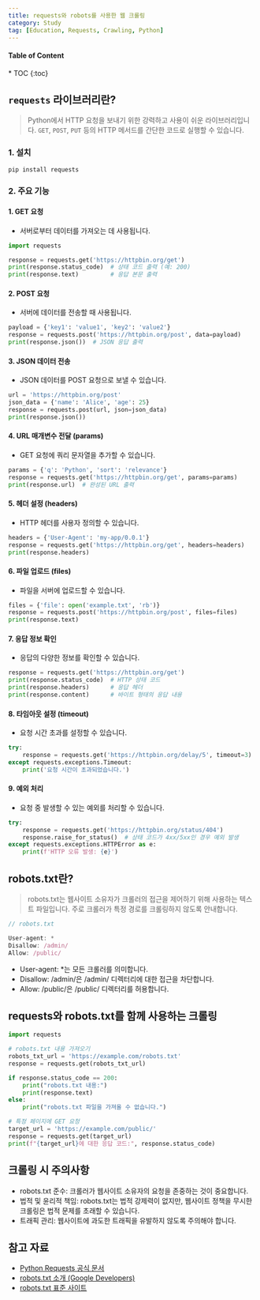 ```yaml
---
title: requests와 robots를 사용한 웹 크롤링
category: Study
tag: [Education, Requests, Crawling, Python]
---
```


<nav class="post-toc" markdown="1">
  <h4>Table of Content</h4>
* TOC
{:toc}
</nav>


## `requests` 라이브러리란?
> Python에서 HTTP 요청을 보내기 위한 강력하고 사용이 쉬운 라이브러리입니다. `GET`, `POST`, `PUT` 등의 HTTP 메서드를 간단한 코드로 실행할 수 있습니다.

### 1. 설치
```bash
pip install requests
```

### 2. 주요 기능
#### 1. GET 요청
* 서버로부터 데이터를 가져오는 데 사용됩니다.

```python
import requests

response = requests.get('https://httpbin.org/get')
print(response.status_code)  # 상태 코드 출력 (예: 200)
print(response.text)         # 응답 본문 출력
```

#### 2. POST 요청
* 서버에 데이터를 전송할 때 사용됩니다.

```python
payload = {'key1': 'value1', 'key2': 'value2'}
response = requests.post('https://httpbin.org/post', data=payload)
print(response.json())  # JSON 응답 출력
```

#### 3. JSON 데이터 전송
* JSON 데이터를 POST 요청으로 보낼 수 있습니다.

```python
url = 'https://httpbin.org/post'
json_data = {'name': 'Alice', 'age': 25}
response = requests.post(url, json=json_data)
print(response.json())
```

#### 4. URL 매개변수 전달 (params)
* GET 요청에 쿼리 문자열을 추가할 수 있습니다.

```python
params = {'q': 'Python', 'sort': 'relevance'}
response = requests.get('https://httpbin.org/get', params=params)
print(response.url)  # 완성된 URL 출력
```

#### 5. 헤더 설정 (headers)
* HTTP 헤더를 사용자 정의할 수 있습니다.

```python
headers = {'User-Agent': 'my-app/0.0.1'}
response = requests.get('https://httpbin.org/get', headers=headers)
print(response.headers)
```

#### 6. 파일 업로드 (files)
* 파일을 서버에 업로드할 수 있습니다.

```python
files = {'file': open('example.txt', 'rb')}
response = requests.post('https://httpbin.org/post', files=files)
print(response.text)
```

#### 7. 응답 정보 확인
* 응답의 다양한 정보를 확인할 수 있습니다.

```python
response = requests.get('https://httpbin.org/get')
print(response.status_code)  # HTTP 상태 코드
print(response.headers)      # 응답 헤더
print(response.content)      # 바이트 형태의 응답 내용
```

#### 8. 타임아웃 설정 (timeout)
* 요청 시간 초과를 설정할 수 있습니다.

```python
try:
    response = requests.get('https://httpbin.org/delay/5', timeout=3)
except requests.exceptions.Timeout:
    print('요청 시간이 초과되었습니다.')
```

#### 9. 예외 처리
* 요청 중 발생할 수 있는 예외를 처리할 수 있습니다.

```python
try:
    response = requests.get('https://httpbin.org/status/404')
    response.raise_for_status()  # 상태 코드가 4xx/5xx인 경우 예외 발생
except requests.exceptions.HTTPError as e:
    print(f'HTTP 오류 발생: {e}')
```

## robots.txt란?
>robots.txt는 웹사이트 소유자가 크롤러의 접근을 제어하기 위해 사용하는 텍스트 파일입니다. 주로 크롤러가 특정 경로를 크롤링하지 않도록 안내합니다.

``` javascript
// robots.txt

User-agent: *
Disallow: /admin/
Allow: /public/
```

* User-agent: *는 모든 크롤러를 의미합니다.
* Disallow: /admin/은 /admin/ 디렉터리에 대한 접근을 차단합니다.
* Allow: /public/은 /public/ 디렉터리를 허용합니다.

## requests와 robots.txt를 함께 사용하는 크롤링
```python
import requests

# robots.txt 내용 가져오기
robots_txt_url = 'https://example.com/robots.txt'
response = requests.get(robots_txt_url)

if response.status_code == 200:
    print("robots.txt 내용:")
    print(response.text)
else:
    print("robots.txt 파일을 가져올 수 없습니다.")

# 특정 페이지에 GET 요청
target_url = 'https://example.com/public/'
response = requests.get(target_url)
print(f"{target_url}에 대한 응답 코드:", response.status_code)
```

## 크롤링 시 주의사항
* robots.txt 준수: 크롤러가 웹사이트 소유자의 요청을 존중하는 것이 중요합니다.
* 법적 및 윤리적 책임: robots.txt는 법적 강제력이 없지만, 웹사이트 정책을 무시한 크롤링은 법적 문제를 초래할 수 있습니다.
* 트래픽 관리: 웹사이트에 과도한 트래픽을 유발하지 않도록 주의해야 합니다.

## 참고 자료
* [Python Requests 공식 문서](https://docs.python-requests.org/en/latest/)
* [robots.txt 소개 (Google Developers)](https://developers.google.com/search/docs/advanced/robots/intro)
* [robots.txt 표준 사이트](https://www.robotstxt.org/)
